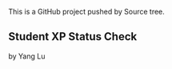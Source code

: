 This is a GitHub project pushed by Source tree.

Student XP Status Check
------------------------
by Yang Lu

